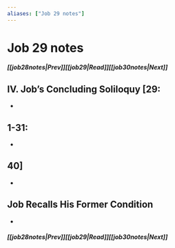 ```yaml
---
aliases: ["Job 29 notes"]
---
```

# Job 29 notes
##### <span class=arrow-left></span>[[job28notes|Prev]]<span class=navigation-separator></span>[[job29|Read]]<span class=navigation-separator></span>[[job30notes|Next]]<span class=arrow-right></span>
## IV. Job’s Concluding Soliloquy [29:
- 
## 1-31:
- 
## 40]
- 
## Job Recalls His Former Condition
- 
##### <span class=arrow-left></span>[[job28notes|Prev]]<span class=navigation-separator></span>[[job29|Read]]<span class=navigation-separator></span>[[job30notes|Next]]<span class=arrow-right></span>